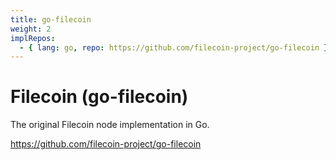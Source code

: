 ```yaml
---
title: go-filecoin
weight: 2
implRepos: 
  - { lang: go, repo: https://github.com/filecoin-project/go-filecoin }
---
```


# Filecoin (go-filecoin)

The original Filecoin node implementation in Go.

https://github.com/filecoin-project/go-filecoin